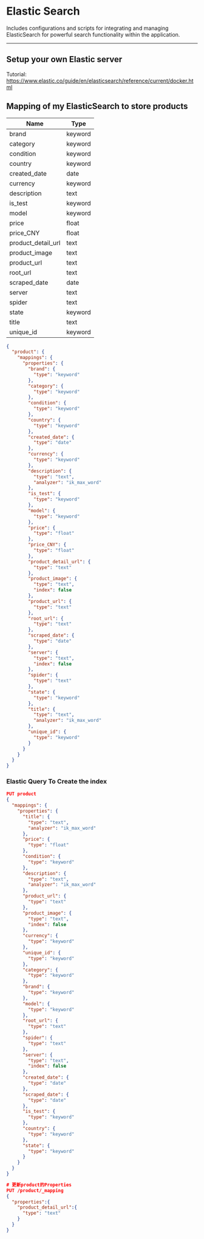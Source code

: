 # Elastic Search
Includes configurations and scripts for integrating and managing ElasticSearch for powerful search functionality within the application.

---

## Setup your own Elastic server
Tutorial: https://www.elastic.co/guide/en/elasticsearch/reference/current/docker.html

## Mapping of my ElasticSearch to store products

| Name               | Type    |
| ------------------ | ------- |
| brand              | keyword |
| category           | keyword |
| condition          | keyword |
| country            | keyword |
| created_date       | date    |
| currency           | keyword |
| description        | text    |
| is_test            | keyword |
| model              | keyword |
| price              | float   |
| price_CNY          | float   |
| product_detail_url | text    |
| product_image      | text    |
| product_url        | text    |
| root_url           | text    |
| scraped_date       | date    |
| server             | text    |
| spider             | text    |
| state              | keyword |
| title              | text    |
| unique_id          | keyword |


```json
{
  "product": {
    "mappings": {
      "properties": {
        "brand": {
          "type": "keyword"
        },
        "category": {
          "type": "keyword"
        },
        "condition": {
          "type": "keyword"
        },
        "country": {
          "type": "keyword"
        },
        "created_date": {
          "type": "date"
        },
        "currency": {
          "type": "keyword"
        },
        "description": {
          "type": "text",
          "analyzer": "ik_max_word"
        },
        "is_test": {
          "type": "keyword"
        },
        "model": {
          "type": "keyword"
        },
        "price": {
          "type": "float"
        },
        "price_CNY": {
          "type": "float"
        },
        "product_detail_url": {
          "type": "text"
        },
        "product_image": {
          "type": "text",
          "index": false
        },
        "product_url": {
          "type": "text"
        },
        "root_url": {
          "type": "text"
        },
        "scraped_date": {
          "type": "date"
        },
        "server": {
          "type": "text",
          "index": false
        },
        "spider": {
          "type": "text"
        },
        "state": {
          "type": "keyword"
        },
        "title": {
          "type": "text",
          "analyzer": "ik_max_word"
        },
        "unique_id": {
          "type": "keyword"
        }
      }
    }
  }
}
```

### Elastic Query To Create the index
```json
PUT product
{
  "mappings": {
    "properties": {
      "title": {
        "type": "text",
        "analyzer": "ik_max_word"
      },
      "price": {
        "type": "float"
      },
      "condition": {
        "type": "keyword"
      },
      "description": {
        "type": "text",
        "analyzer": "ik_max_word"
      },
      "product_url": {
        "type": "text"
      },
      "product_image": {
        "type": "text",
        "index": false
      },
      "currency": {
        "type": "keyword"
      },
      "unique_id": {
        "type": "keyword"
      },
      "category": {
        "type": "keyword"
      },
      "brand": {
        "type": "keyword"
      },
      "model": {
        "type": "keyword"
      },
      "root_url": {
        "type": "text"
      },
      "spider": {
        "type": "text"
      },
      "server": {
        "type": "text",
        "index": false
      },
      "created_date": {
        "type": "date"
      },
      "scraped_date": {
        "type": "date"
      },
      "is_test": {
        "type": "keyword"
      },
      "country": {
        "type": "keyword"
      },
      "state": {
        "type": "keyword"
      }
    }
  }
}

# 更新product的Properties
PUT /product/_mapping
{
  "properties":{
    "product_detail_url":{
      "type": "text"
    }
  }
}
```